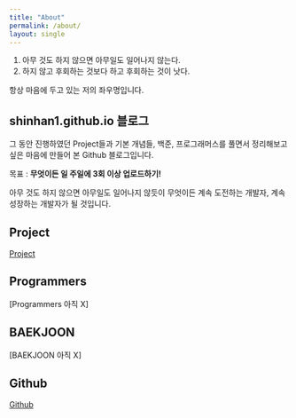 ```yaml
---
title: "About"
permalink: /about/
layout: single
---
```


1. 아무 것도 하지 않으면 아무일도 일어나지 않는다.  
1. 하지 않고 후회하는 것보다 하고 후회하는 것이 낫다.  

항상 마음에 두고 있는 저의 좌우명입니다.

## shinhan1.github.io 블로그
그 동안 진행하였던 Project들과 기본 개념들, 백준, 프로그래머스를 풀면서 정리해보고싶은 마음에 만들어 본 Github 블로그입니다.

목표 : **무엇이든 일 주일에 3회 이상 업로드하기!**

아무 것도 하지 않으면 아무일도 일어나지 않듯이 무엇이든 계속 도전하는 개발자, 계속 성장하는 개발자가 될 것입니다.

## Project
[Project](https://shinhan1.github.io/project)

## Programmers
[Programmers 아직 X]

## BAEKJOON
[BAEKJOON 아직 X]

## Github
[Github](https://github.com/shinhan1)











